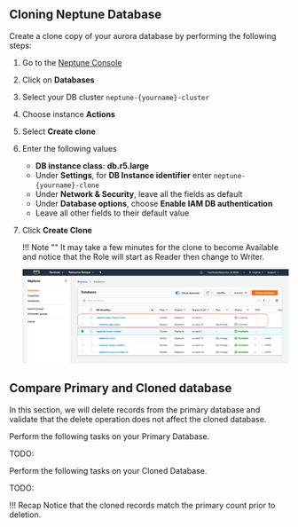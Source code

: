 ## Cloning Neptune Database

Create a clone copy of your aurora database by performing the following steps:

1.	Go to the [Neptune Console](https://console.aws.amazon.com/neptune/home)
2.	Click on **Databases** 
3.	Select your DB cluster `neptune-{yourname}-cluster`
4.	Choose instance **Actions**
5.	Select **Create clone**
 
6.	Enter the following values
    - **DB instance class**: **db.r5.large**
    - Under **Settings**, for **DB Instance identifier** enter `neptune-{yourname}-clone`
    - Under **Network & Security**, leave all the fields as default
    - Under **Database options**, choose **Enable IAM DB authentication**
    - Leave all other fields to their default value
    
7.	Click **Create Clone**

    !!! Note ""
        It may take a few minutes for the clone to become Available and notice that the Role will start as Reader then change to Writer.

    ![](assets/images/clone_neptune.png)



## Compare Primary and Cloned database

In this section, we will delete records from the primary database and validate that the delete operation does not affect the cloned database.

Perform the following tasks on your Primary Database. 


TODO:

Perform the following tasks on your Cloned Database. 


TODO:

!!! Recap 
    Notice that the cloned records match the primary count prior to deletion. 
